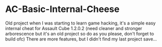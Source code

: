 # AC-Basic-Internal-Cheese
Old project when I was starting to learn game hacking, it's a simple easy internal cheat for Assault Cube 1.2.0.2 (need cleaner and stronger arborescence but it's an old project so do as you please, don't forget to build ofc)
There are more features, but I didn't find my last project save...
